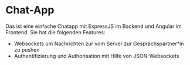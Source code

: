 # Chat-App

Das ist eine einfache Chatapp mit ExpressJS im Backend und Angular im Frontend. Sie hat die folgenden Features:

- Websockets um Nachrichten zur vom Server zur Gesprächspartner*in zu pushen
- Authentifizierung und Authorisation mit Hilfe von JSON-Websockets
